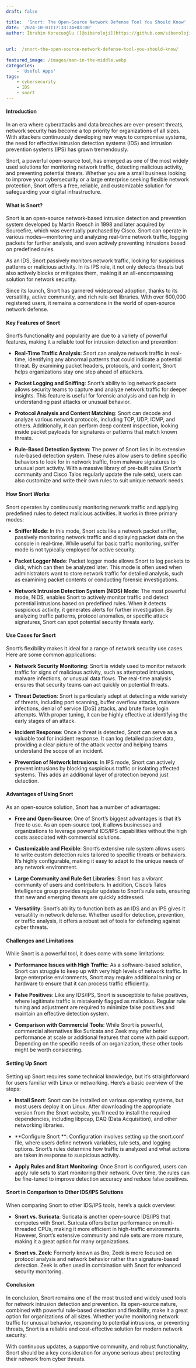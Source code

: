 ```yaml
---
draft: false

title:  'Snort: The Open-Source Network Defense Tool You Should Know'
date: '2024-10-01T17:33:34+03:00'
author: İbrahim Korucuoğlu ([@siberoloji](https://github.com/siberoloji))
 
 
url:  /snort-the-open-source-network-defense-tool-you-should-know/
 
featured_image: /images/man-in-the-middle.webp
categories:
    - 'Useful Apps'
tags:
    - cybersecurity
    - IDS
    - snort
---
```


#### Introduction



In an era where cyberattacks and data breaches are ever-present threats, network security has become a top priority for organizations of all sizes. With attackers continuously developing new ways to compromise systems, the need for effective intrusion detection systems (IDS) and intrusion prevention systems (IPS) has grown tremendously.



Snort, a powerful open-source tool, has emerged as one of the most widely used solutions for monitoring network traffic, detecting malicious activity, and preventing potential threats. Whether you are a small business looking to improve your cybersecurity or a large enterprise seeking flexible network protection, Snort offers a free, reliable, and customizable solution for safeguarding your digital infrastructure.
#### What is Snort?



Snort is an open-source network-based intrusion detection and prevention system developed by Martin Roesch in 1998 and later acquired by Sourcefire, which was eventually purchased by Cisco. Snort can operate in various modes—monitoring and analyzing real-time network traffic, logging packets for further analysis, and even actively preventing intrusions based on predefined rules.



As an IDS, Snort passively monitors network traffic, looking for suspicious patterns or malicious activity. In its IPS role, it not only detects threats but also actively blocks or mitigates them, making it an all-encompassing solution for network security.



Since its launch, Snort has garnered widespread adoption, thanks to its versatility, active community, and rich rule-set libraries. With over 600,000 registered users, it remains a cornerstone in the world of open-source network defense.
#### Key Features of Snort



Snort’s functionality and popularity are due to a variety of powerful features, making it a reliable tool for intrusion detection and prevention:


* **Real-Time Traffic Analysis**: Snort can analyze network traffic in real-time, identifying any abnormal patterns that could indicate a potential threat. By examining packet headers, protocols, and content, Snort helps organizations stay one step ahead of attackers.

* **Packet Logging and Sniffing**: Snort’s ability to log network packets allows security teams to capture and analyze network traffic for deeper insights. This feature is useful for forensic analysis and can help in understanding past attacks or unusual behavior.

* **Protocol Analysis and Content Matching**: Snort can decode and analyze various network protocols, including TCP, UDP, ICMP, and others. Additionally, it can perform deep content inspection, looking inside packet payloads for signatures or patterns that match known threats.

* **Rule-Based Detection System**: The power of Snort lies in its extensive rule-based detection system. These rules allow users to define specific behaviors to look for in network traffic, from malware signatures to unusual port activity. With a massive library of pre-built rules (Snort’s community and Cisco Talos regularly update the rule sets), users can also customize and write their own rules to suit unique network needs.
#### How Snort Works



Snort operates by continuously monitoring network traffic and applying predefined rules to detect malicious activities. It works in three primary modes:


* **Sniffer Mode**: In this mode, Snort acts like a network packet sniffer, passively monitoring network traffic and displaying packet data on the console in real-time. While useful for basic traffic monitoring, sniffer mode is not typically employed for active security.

* **Packet Logger Mode**: Packet logger mode allows Snort to log packets to disk, which can then be analyzed later. This mode is often used when administrators want to store network traffic for detailed analysis, such as examining packet contents or conducting forensic investigations.

* **Network Intrusion Detection System (NIDS) Mode**: The most powerful mode, NIDS, enables Snort to actively monitor traffic and detect potential intrusions based on predefined rules. When it detects suspicious activity, it generates alerts for further investigation. By analyzing traffic patterns, protocol anomalies, or specific attack signatures, Snort can spot potential security threats early.
#### Use Cases for Snort



Snort’s flexibility makes it ideal for a range of network security use cases. Here are some common applications:


* **Network Security Monitoring**: Snort is widely used to monitor network traffic for signs of malicious activity, such as attempted intrusions, malware infections, or unusual data flows. The real-time analysis ensures that security teams can act quickly on potential threats.

* **Threat Detection**: Snort is particularly adept at detecting a wide variety of threats, including port scanning, buffer overflow attacks, malware infections, denial of service (DoS) attacks, and brute force login attempts. With proper tuning, it can be highly effective at identifying the early stages of an attack.

* **Incident Response**: Once a threat is detected, Snort can serve as a valuable tool for incident response. It can log detailed packet data, providing a clear picture of the attack vector and helping teams understand the scope of an incident.

* **Prevention of Network Intrusions**: In IPS mode, Snort can actively prevent intrusions by blocking suspicious traffic or isolating affected systems. This adds an additional layer of protection beyond just detection.
#### Advantages of Using Snort



As an open-source solution, Snort has a number of advantages:


* **Free and Open-Source**: One of Snort’s biggest advantages is that it’s free to use. As an open-source tool, it allows businesses and organizations to leverage powerful IDS/IPS capabilities without the high costs associated with commercial solutions.

* **Customizable and Flexible**: Snort’s extensive rule system allows users to write custom detection rules tailored to specific threats or behaviors. It’s highly configurable, making it easy to adapt to the unique needs of any network environment.

* **Large Community and Rule Set Libraries**: Snort has a vibrant community of users and contributors. In addition, Cisco’s Talos Intelligence group provides regular updates to Snort’s rule sets, ensuring that new and emerging threats are quickly addressed.

* **Versatility**: Snort’s ability to function both as an IDS and an IPS gives it versatility in network defense. Whether used for detection, prevention, or traffic analysis, it offers a robust set of tools for defending against cyber threats.
#### Challenges and Limitations



While Snort is a powerful tool, it does come with some limitations:


* **Performance Issues with High Traffic**: As a software-based solution, Snort can struggle to keep up with very high levels of network traffic. In large enterprise environments, Snort may require additional tuning or hardware to ensure that it can process traffic efficiently.

* **False Positives**: Like any IDS/IPS, Snort is susceptible to false positives, where legitimate traffic is mistakenly flagged as malicious. Regular rule tuning and adjustment are required to minimize false positives and maintain an effective detection system.

* **Comparison with Commercial Tools**: While Snort is powerful, commercial alternatives like Suricata and Zeek may offer better performance at scale or additional features that come with paid support. Depending on the specific needs of an organization, these other tools might be worth considering.
#### Setting Up Snort



Setting up Snort requires some technical knowledge, but it’s straightforward for users familiar with Linux or networking. Here’s a basic overview of the steps:


* **Install Snort**: Snort can be installed on various operating systems, but most users deploy it on Linux. After downloading the appropriate version from the Snort website, you’ll need to install the required dependencies, including libpcap, DAQ (Data Acquisition), and other networking libraries.

* **Configure Snort
**: Configuration involves setting up the snort.conf file, where users define network variables, rule sets, and logging options. Snort’s rules determine how traffic is analyzed and what actions are taken in response to suspicious activity.





* **Apply Rules and Start Monitoring**: Once Snort is configured, users can apply rule sets to start monitoring their network. Over time, the rules can be fine-tuned to improve detection accuracy and reduce false positives.
#### Snort in Comparison to Other IDS/IPS Solutions



When comparing Snort to other IDS/IPS tools, here’s a quick overview:


* **Snort vs. Suricata**: Suricata is another open-source IDS/IPS that competes with Snort. Suricata offers better performance on multi-threaded CPUs, making it more efficient in high-traffic environments. However, Snort’s extensive community and rule sets are more mature, making it a great option for many organizations.

* **Snort vs. Zeek**: Formerly known as Bro, Zeek is more focused on protocol analysis and network behavior rather than signature-based detection. Zeek is often used in combination with Snort for enhanced security monitoring.
#### Conclusion



In conclusion, Snort remains one of the most trusted and widely used tools for network intrusion detection and prevention. Its open-source nature, combined with powerful rule-based detection and flexibility, make it a great option for organizations of all sizes. Whether you’re monitoring network traffic for unusual behavior, responding to potential intrusions, or preventing threats, Snort is a reliable and cost-effective solution for modern network security.



With continuous updates, a supportive community, and robust functionality, Snort should be a key consideration for anyone serious about protecting their network from cyber threats.
